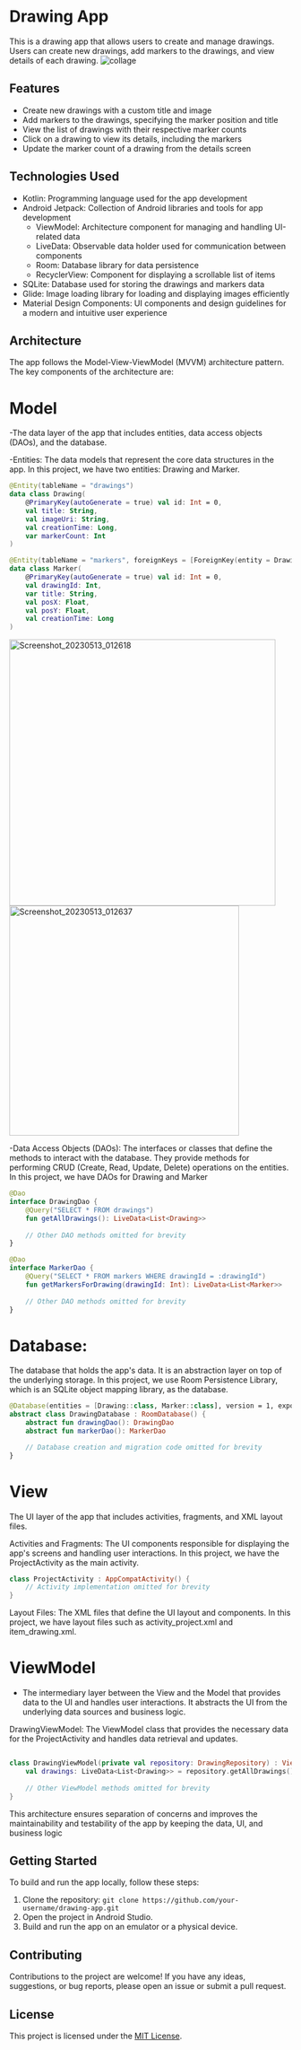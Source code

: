 # Drawing App



This is a drawing app that allows users to create and manage drawings. Users can create new drawings, add markers to the drawings, and view details of each drawing.
![collage](https://github.com/th3kumar/doda_App/assets/72141924/d22b359d-bf01-4514-bd3d-8f60914c8af0)


## Features

- Create new drawings with a custom title and image
- Add markers to the drawings, specifying the marker position and title
- View the list of drawings with their respective marker counts
- Click on a drawing to view its details, including the markers
- Update the marker count of a drawing from the details screen

## Technologies Used

- Kotlin: Programming language used for the app development
- Android Jetpack: Collection of Android libraries and tools for app development
  - ViewModel: Architecture component for managing and handling UI-related data
  - LiveData: Observable data holder used for communication between components
  - Room: Database library for data persistence
  - RecyclerView: Component for displaying a scrollable list of items
- SQLite: Database used for storing the drawings and markers data
- Glide: Image loading library for loading and displaying images efficiently
- Material Design Components: UI components and design guidelines for a modern and intuitive user experience

## Architecture
The app follows the Model-View-ViewModel (MVVM) architecture pattern. The key components of the architecture are:

# Model
-The data layer of the app that includes entities, data access objects (DAOs), and the database.

-Entities: The data models that represent the core data structures in the app. In this project, we have two entities: Drawing and Marker.

```kotlin
@Entity(tableName = "drawings")
data class Drawing(
    @PrimaryKey(autoGenerate = true) val id: Int = 0,
    val title: String,
    val imageUri: String,
    val creationTime: Long,
    var markerCount: Int
)

@Entity(tableName = "markers", foreignKeys = [ForeignKey(entity = Drawing::class, parentColumns = ["id"], childColumns = ["drawingId"], onDelete = ForeignKey.CASCADE)])
data class Marker(
    @PrimaryKey(autoGenerate = true) val id: Int = 0,
    val drawingId: Int,
    var title: String,
    val posX: Float,
    val posY: Float,
    val creationTime: Long
)
```
<img width="475" alt="Screenshot_20230513_012618" src="https://github.com/th3kumar/doda_App/assets/72141924/48bb848d-2927-4680-bbdc-9cf3ff0454cc">
<img width="410" alt="Screenshot_20230513_012637" src="https://github.com/th3kumar/doda_App/assets/72141924/ef17b9e6-d309-4b0c-8e5e-93bccee0c113">

-Data Access Objects (DAOs): The interfaces or classes that define the methods to interact with the database. They provide methods for performing CRUD (Create, Read, Update, Delete) operations on the entities. In this project, we have DAOs for Drawing and Marker

```kotlin
@Dao
interface DrawingDao {
    @Query("SELECT * FROM drawings")
    fun getAllDrawings(): LiveData<List<Drawing>>
    
    // Other DAO methods omitted for brevity
}

@Dao
interface MarkerDao {
    @Query("SELECT * FROM markers WHERE drawingId = :drawingId")
    fun getMarkersForDrawing(drawingId: Int): LiveData<List<Marker>>
    
    // Other DAO methods omitted for brevity
}

```
# Database:
The database that holds the app's data. It is an abstraction layer on top of the underlying storage. In this project, we use Room Persistence Library, which is an SQLite object mapping library, as the database.

```kotlin
@Database(entities = [Drawing::class, Marker::class], version = 1, exportSchema = false)
abstract class DrawingDatabase : RoomDatabase() {
    abstract fun drawingDao(): DrawingDao
    abstract fun markerDao(): MarkerDao

    // Database creation and migration code omitted for brevity
}
```
# View
The UI layer of the app that includes activities, fragments, and XML layout files.

Activities and Fragments: The UI components responsible for displaying the app's screens and handling user interactions. In this project, we have the ProjectActivity as the main activity.

```kotlin
class ProjectActivity : AppCompatActivity() {
    // Activity implementation omitted for brevity
}
```
Layout Files: The XML files that define the UI layout and components. In this project, we have layout files such as activity_project.xml and item_drawing.xml.
# ViewModel
- The intermediary layer between the View and the Model that provides data to the UI and handles user interactions. It abstracts the UI from the underlying data sources and business logic.

DrawingViewModel: The ViewModel class that provides the necessary data for the ProjectActivity and handles data retrieval and updates.

```kotlin

class DrawingViewModel(private val repository: DrawingRepository) : ViewModel() {
    val drawings: LiveData<List<Drawing>> = repository.getAllDrawings()
    
    // Other ViewModel methods omitted for brevity
}
```
This architecture ensures separation of concerns and improves the maintainability and testability of the app by keeping the data, UI, and business logic

## Getting Started

To build and run the app locally, follow these steps:

1. Clone the repository: `git clone https://github.com/your-username/drawing-app.git`
2. Open the project in Android Studio.
3. Build and run the app on an emulator or a physical device.

## Contributing

Contributions to the project are welcome! If you have any ideas, suggestions, or bug reports, please open an issue or submit a pull request.

## License

This project is licensed under the [MIT License](LICENSE).


